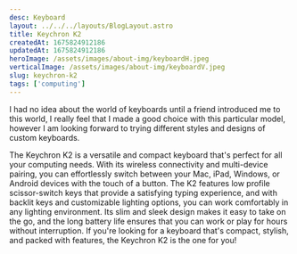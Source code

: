 ```yaml
---
desc: Keyboard
layout: ../../../layouts/BlogLayout.astro
title: Keychron K2
createdAt: 1675824912186
updatedAt: 1675824912186
heroImage: /assets/images/about-img/keyboardH.jpeg
verticalImage: /assets/images/about-img/keyboardV.jpeg
slug: keychron-k2
tags: ['computing']
---
```


I had no idea about the world of keyboards until a friend introduced me to this world, I really feel that I made a good choice with this particular model, however I am looking forward to trying different styles and designs of custom keyboards.

The Keychron K2 is a versatile and compact keyboard that's perfect for all your computing needs. With its wireless connectivity and multi-device pairing, you can effortlessly switch between your Mac, iPad, Windows, or Android devices with the touch of a button. The K2 features low profile scissor-switch keys that provide a satisfying typing experience, and with backlit keys and customizable lighting options, you can work comfortably in any lighting environment. Its slim and sleek design makes it easy to take on the go, and the long battery life ensures that you can work or play for hours without interruption. If you're looking for a keyboard that's compact, stylish, and packed with features, the Keychron K2 is the one for you!
